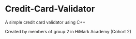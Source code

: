 # Credit-Card-Validator
A simple credit card validator using C++

Created by members of group 2 in HiMark Academy (Cohort 2)
